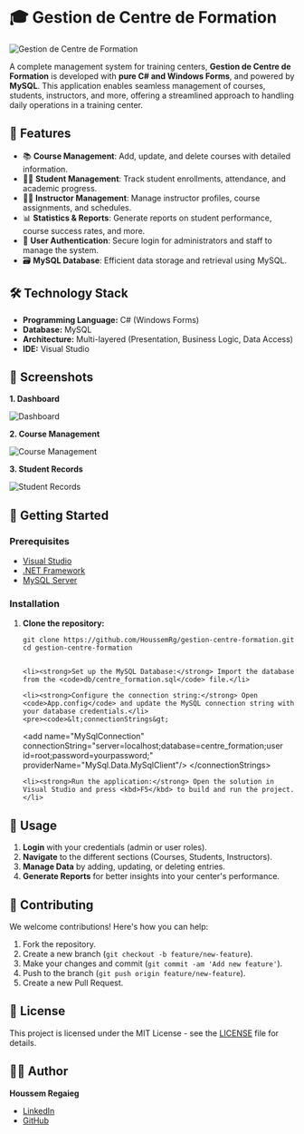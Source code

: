 <h1>🎓 Gestion de Centre de Formation</h1>

<p>
    <img src="https://example.com/banner-image.png" alt="Gestion de Centre de Formation"> <!-- Add your project banner or logo image here -->
</p>

<p>
    A complete management system for training centers, <strong>Gestion de Centre de Formation</strong> is developed with <strong>pure C# and Windows Forms</strong>, and powered by <strong>MySQL</strong>. This application enables seamless management of courses, students, instructors, and more, offering a streamlined approach to handling daily operations in a training center.
</p>

<h2>🌟 Features</h2>
<ul>
    <li>📚 <strong>Course Management</strong>: Add, update, and delete courses with detailed information.</li>
    <li>👩‍🎓 <strong>Student Management</strong>: Track student enrollments, attendance, and academic progress.</li>
    <li>👨‍🏫 <strong>Instructor Management</strong>: Manage instructor profiles, course assignments, and schedules.</li>
    <li>📊 <strong>Statistics & Reports</strong>: Generate reports on student performance, course success rates, and more.</li>
    <li>🔐 <strong>User Authentication</strong>: Secure login for administrators and staff to manage the system.</li>
    <li>🗃️ <strong>MySQL Database</strong>: Efficient data storage and retrieval using MySQL.</li>
</ul>

<h2>🛠️ Technology Stack</h2>
<ul>
    <li><strong>Programming Language:</strong> C# (Windows Forms)</li>
    <li><strong>Database:</strong> MySQL</li>
    <li><strong>Architecture:</strong> Multi-layered (Presentation, Business Logic, Data Access)</li>
    <li><strong>IDE:</strong> Visual Studio</li>
</ul>

<h2>📸 Screenshots</h2>

<!-- Replace with actual screenshots -->
<p><strong>1. Dashboard</strong></p>
<p><img src="https://example.com/screenshot-dashboard.png" alt="Dashboard"></p>

<p><strong>2. Course Management</strong></p>
<p><img src="https://example.com/screenshot-course-management.png" alt="Course Management"></p>

<p><strong>3. Student Records</strong></p>
<p><img src="https://example.com/screenshot-student-records.png" alt="Student Records"></p>

<h2>🚀 Getting Started</h2>

<h3>Prerequisites</h3>
<ul>
    <li><a href="https://visualstudio.microsoft.com/">Visual Studio</a></li>
    <li><a href="https://dotnet.microsoft.com/download/dotnet-framework">.NET Framework</a></li>
    <li><a href="https://dev.mysql.com/downloads/installer/">MySQL Server</a></li>
</ul>

<h3>Installation</h3>
<ol>
    <li><strong>Clone the repository:</strong></li>
    <pre><code>git clone https://github.com/HoussemRg/gestion-centre-formation.git
cd gestion-centre-formation
    </code></pre>
    
    <li><strong>Set up the MySQL Database:</strong> Import the database from the <code>db/centre_formation.sql</code> file.</li>
    
    <li><strong>Configure the connection string:</strong> Open <code>App.config</code> and update the MySQL connection string with your database credentials.</li>
    <pre><code>&lt;connectionStrings&gt;
   &lt;add name="MySqlConnection" connectionString="server=localhost;database=centre_formation;user id=root;password=yourpassword;" providerName="MySql.Data.MySqlClient"/&gt;
&lt;/connectionStrings&gt;
    </code></pre>
    
    <li><strong>Run the application:</strong> Open the solution in Visual Studio and press <kbd>F5</kbd> to build and run the project.</li>
</ol>

<h2>🎯 Usage</h2>
<ol>
    <li><strong>Login</strong> with your credentials (admin or user roles).</li>
    <li><strong>Navigate</strong> to the different sections (Courses, Students, Instructors).</li>
    <li><strong>Manage Data</strong> by adding, updating, or deleting entries.</li>
    <li><strong>Generate Reports</strong> for better insights into your center's performance.</li>
</ol>

<h2>🤝 Contributing</h2>
<p>We welcome contributions! Here's how you can help:</p>
<ol>
    <li>Fork the repository.</li>
    <li>Create a new branch (<code>git checkout -b feature/new-feature</code>).</li>
    <li>Make your changes and commit (<code>git commit -am 'Add new feature'</code>).</li>
    <li>Push to the branch (<code>git push origin feature/new-feature</code>).</li>
    <li>Create a new Pull Request.</li>
</ol>

<h2>📄 License</h2>
<p>This project is licensed under the MIT License - see the <a href="LICENSE">LICENSE</a> file for details.</p>

<h2>👨‍💻 Author</h2>
<p><strong>Houssem Regaieg</strong></p>
<ul>
    <li><a href="https://www.linkedin.com/in/houssem-regaieg-589526258/">LinkedIn</a></li>
    <li><a href="https://github.com/HoussemRg">GitHub</a></li>
</ul>
